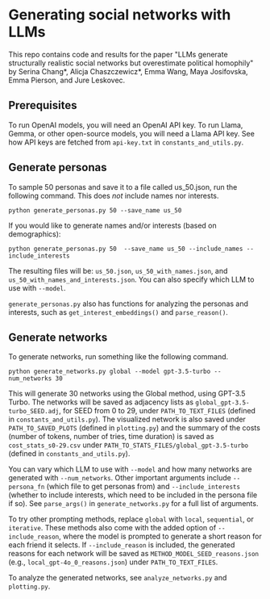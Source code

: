 # Generating social networks with LLMs
This repo contains code and results for the paper "LLMs generate structurally realistic social networks but overestimate political homophily" by Serina Chang*, Alicja Chaszczewicz*, Emma Wang, Maya Josifovska, Emma Pierson, and Jure Leskovec.

## Prerequisites 
To run OpenAI models, you will need an OpenAI API key. To run Llama, Gemma, or other open-source models, you will need a Llama API key. See how API keys are fetched from `api-key.txt` in `constants_and_utils.py`.

## Generate personas
To sample 50 personas and save it to a file called us_50.json, run the following command.
This does *not* include names nor interests.

```python generate_personas.py 50 --save_name us_50```

If you would like to generate names and/or interests (based on demographics):

```python generate_personas.py 50  --save_name us_50 --include_names --include_interests```

The resulting files will be: `us_50.json`, `us_50_with_names.json`, and `us_50_with_names_and_interests.json`. You can also specify which LLM to use with `--model`. 

`generate_personas.py` also has functions for analyzing the personas and interests, such as `get_interest_embeddings()` and `parse_reason()`.


## Generate networks
To generate networks, run something like the following command.

```python generate_networks.py global --model gpt-3.5-turbo --num_networks 30```

This will generate 30 networks using the Global method, using GPT-3.5 Turbo. The networks will be saved as adjacency lists as `global_gpt-3.5-turbo_SEED.adj`, for SEED from 0 to 29, under `PATH_TO_TEXT_FILES` (defined in `constants_and_utils.py`). The visualized network is also saved under `PATH_TO_SAVED_PLOTS` (defined in `plotting.py`) and the summary of the costs (number of tokens, number of tries, time duration) is saved as `cost_stats_s0-29.csv` under `PATH_TO_STATS_FILES/global_gpt-3.5-turbo` (defined in `constants_and_utils.py`).

You can vary which LLM to use with `--model` and how many networks are generated with `--num_networks`. Other important arguments include `--persona_fn` (which file to get personas from) and `--include_interests` (whether to include interests, which need to be included in the persona file if so). See `parse_args()` in `generate_networks.py` for a full list of arguments.

To try other prompting methods, replace `global` with `local`, `sequential`, or `iterative`. These methods also come with the added option of `--include_reason`, where the model is prompted to generate a short reason for each friend it selects. If `--include_reason` is included, the generated reasons for each network will be saved as `METHOD_MODEL_SEED_reasons.json` (e.g., `local_gpt-4o_0_reasons.json`) under `PATH_TO_TEXT_FILES`.

To analyze the generated networks, see `analyze_networks.py` and `plotting.py`.

